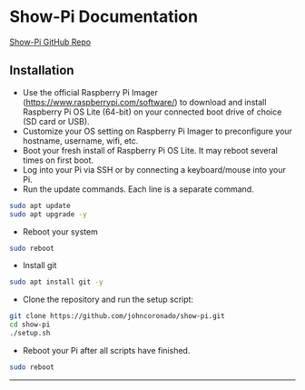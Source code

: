 # Show-Pi Documentation
[Show-Pi GitHub Repo](https://github.com/johncoronado/show-pi)
## Installation

- Use the official Raspberry Pi Imager (<https://www.raspberrypi.com/software/>) to download and install Raspberry Pi OS Lite (64-bit) on your connected boot drive of choice (SD card or USB).
- Customize your OS setting on Raspberry Pi Imager to preconfigure your hostname, username, wifi, etc.
- Boot your fresh install of Raspberry Pi OS Lite. It may reboot several times on first boot.
- Log into your Pi via SSH or by connecting a keyboard/mouse into your Pi.
- Run the update commands. Each line is a separate command.

```bash
sudo apt update
sudo apt upgrade -y
```

- Reboot your system

```bash
sudo reboot
```

- Install git

```bash
sudo apt install git -y
```

- Clone the repository and run the setup script:

```bash
git clone https://github.com/johncoronado/show-pi.git
cd show-pi
./setup.sh
```

- Reboot your Pi after all scripts have finished.

```bash
sudo reboot
```

---

